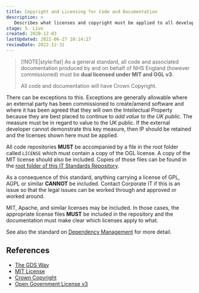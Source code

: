 ```yaml
---
title: Copyright and Licensing for Code and Documentation
description: >
   Describes what licenses and copyright must be applied to all developments.
stage: 5. Live
created: 2020-12-03
lastUpdated: 2022-06-27 10:14:27
reviewDate: 2022-12-31
---
```


> [!NOTE|style:flat]
> As a general standard, all code and associated documentation produced by and on behalf of NHS England (however commissioned) must be **dual licensed under MIT and OGL v3**.
>
> All code and documentation will have Crown Copyright.

There can be exceptions to this. Exceptions are generally allowable where an external party has been commissioned to create/amend software and where it has been agreed that they will own the Intellectual Property because they are best placed to continue to _add value to the UK public_. The measure must be in regard to value to the UK public. If the external developer cannot demonstrate this key measure, then IP should be retained and the licenses shown here must be applied.

All code repositories **MUST** be accompanied by a file in the root folder called `LICENSE` which must contain a copy of the OGL license. A copy of the MIT license should also be included. Copies of those files can be found in the [root folder of this IT Standards Repository](https://github.com/nhsengland/nhstechguides).

As a consequence of this standard, anything carrying a license of GPL, AGPL or similar **CANNOT** be included. Contact Corporate IT if this is an issue so that the legal issues can be worked through and approved or worked around.

MIT, Apache, and similar licenses may be included. In those cases, the appropriate license files **MUST** be included in the repository and the documentation must make clear which licenses apply to what.

See also the standard on [Dependency Management](application-development/dependencies.md) for more detail.

## References

* [The GDS Way](https://github.com/alphagov/gds-way/)
* [MIT License](https://opensource.org/licenses/MIT)
* [Crown Copyright](http://www.nationalarchives.gov.uk/information-management/re-using-public-sector-information/uk-government-licensing-framework/crown-copyright/)
* [Open Government License v3](http://www.nationalarchives.gov.uk/doc/open-government-licence/version/3/)

